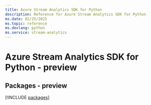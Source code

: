 ```yaml
---
title: Azure Stream Analytics SDK for Python
description: Reference for Azure Stream Analytics SDK for Python
ms.date: 02/25/2025
ms.topic: reference
ms.devlang: python
ms.service: stream-analytics
---
```

# Azure Stream Analytics SDK for Python - preview
## Packages - preview
[!INCLUDE [packages](stream-analytics-index.md)]